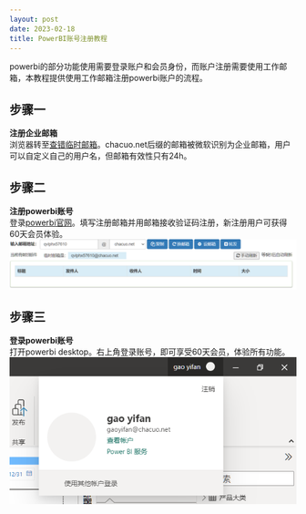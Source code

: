 ```yaml
---
layout: post
date: 2023-02-18
title: PowerBI账号注册教程
---
```

powerbi的部分功能使用需要登录账户和会员身份，而账户注册需要使用工作邮箱，本教程提供使用工作邮箱注册powerbi账户的流程。

## 步骤一
**注册企业邮箱**<br>
浏览器转至[查错临时邮箱](http://24mail.chacuo.net/)。chacuo.net后缀的邮箱被微软识别为企业邮箱，用户可以自定义自己的用户名，但邮箱有效性只有24h。

## 步骤二
**注册powerbi账号**<br>
登录[powerbi官网](https://powerbi.microsoft.com/zh-cn/)。填写注册邮箱并用邮箱接收验证码注册，新注册用户可获得60天会员体验。![邮箱注册](/assets/img/2.png "邮箱注册")
## 步骤三
**登录powerbi账号**<br>
打开powerbi desktop。右上角登录账号，即可享受60天会员，体验所有功能。
![powerbi账号](/assets/img/1.png "powerbi账号")